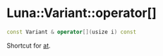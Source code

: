 # Luna::Variant::operator[]

```c++
const Variant & operator[](usize i) const
```

Shortcut for [at](class_luna_1_1_variant_1a8fa6cc1d87e0d2329f21e452f6e14179.md). 

